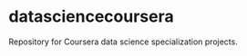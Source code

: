 datasciencecoursera
===================

Repository for Coursera data science specialization projects.
